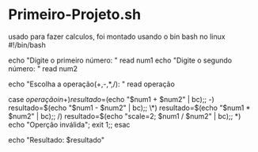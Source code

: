 # Primeiro-Projeto.sh
usado para fazer calculos, foi montado usando o bin bash no linux
#!/bin/bash

echo "Digite o primeiro número: "
read num1
echo "Digite o segundo número: "
read num2

echo "Escolha a operação(+,-,*,/): "
read operação

case $operação in
+) resultado=$(echo "$num1 + $num2" | bc);;
-) resultado=$(echo "$num1 - $num2" | bc);;
\*) resultado=$(echo "$num1 * $num2" | bc);;
/) resultado=$(echo "scale=2; $num1 / $num2" | bc);;
*) echo "Operção inválida"; exit 1;;
esac

echo "Resultado: $resultado"
